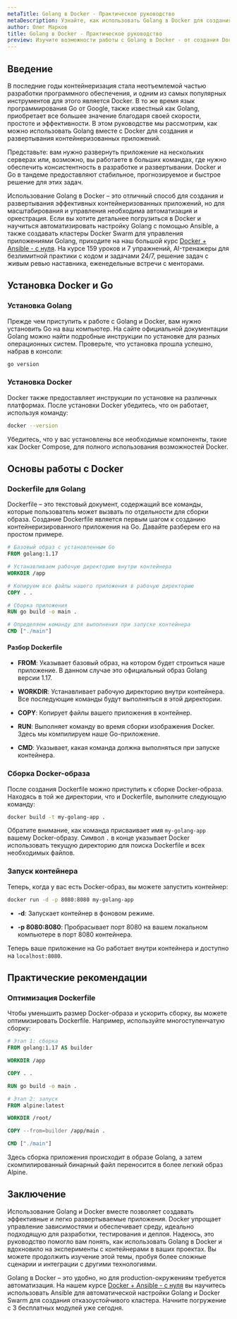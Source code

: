 ```yaml
---
metaTitle: Golang в Docker - Практическое руководство
metaDescription: Узнайте, как использовать Golang в Docker для создания и развертывания эффективных контейнеризованных приложений - примеры и советы для начинающих
author: Олег Марков
title: Golang в Docker - Практическое руководство
preview: Изучите возможности работы с Golang в Docker - от создания Dockerfile до запуска контейнеров. Простые примеры помогут вам освоить эту мощную комбинацию
---
```


## Введение

В последние годы контейнеризация стала неотъемлемой частью разработки программного обеспечения, и одним из самых популярных инструментов для этого является Docker. В то же время язык программирования Go от Google, также известный как Golang, приобретает все большее значение благодаря своей скорости, простоте и эффективности. В этом руководстве мы рассмотрим, как можно использовать Golang вместе с Docker для создания и развертывания контейнеризованных приложений.

Представьте: вам нужно развернуть приложение на нескольких серверах или, возможно, вы работаете в больших командах, где нужно обеспечить консистентность в разработке и развертывании. Docker и Go в тандеме предоставляют стабильное, прогнозируемое и быстрое решение для этих задач.

Использование Golang в Docker – это отличный способ для создания и развертывания эффективных контейнеризованных приложений, но для масштабирования и управления необходима автоматизация и оркестрация. Если вы хотите детальнее погрузиться в Docker и научиться автоматизировать настройку Golang с помощью Ansible, а также создавать кластеры Docker Swarm для управления приложениями Golang, приходите на наш большой курс [Docker + Ansible - с нуля](https://purpleschool.ru/course/docker?utm_source=knowledgebase&utm_medium=text&utm_campaign=Golang_v_Docker_-_Prakticheskoe_rukovodstvo). На курсе 159 уроков и 7 упражнений, AI-тренажеры для безлимитной практики с кодом и задачами 24/7, решение задач с живым ревью наставника, еженедельные встречи с менторами.

## Установка Docker и Go

### Установка Golang

Прежде чем приступить к работе с Golang и Docker, вам нужно установить Go на ваш компьютер. На сайте официальной документации Golang можно найти подробные инструкции по установке для разных операционных систем. Проверьте, что установка прошла успешно, набрав в консоли:

```sh
go version
```

### Установка Docker

Docker также предоставляет инструкции по установке на различных платформах. После установки Docker убедитесь, что он работает, используя команду:

```sh
docker --version
```

Убедитесь, что у вас установлены все необходимые компоненты, такие как Docker Compose, для полного использования возможностей Docker.

## Основы работы с Docker

### Dockerfile для Golang

Dockerfile – это текстовый документ, содержащий все команды, которые пользователь может вызвать по отдельности для сборки образа. Создание Dockerfile является первым шагом к созданию контейнеризированного приложения на Go. Давайте разберем его на простом примере.

```dockerfile
# Базовый образ с установленным Go
FROM golang:1.17

# Устанавливаем рабочую директорию внутри контейнера
WORKDIR /app

# Копируем все файлы нашего приложения в рабочую директорию
COPY . .

# Сборка приложения
RUN go build -o main .

# Определяем команду для выполнения при запуске контейнера
CMD ["./main"]
```

#### Разбор Dockerfile

- **FROM**: Указывает базовый образ, на котором будет строиться наше приложение. В данном случае это официальный образ Golang версии 1.17.

- **WORKDIR**: Устанавливает рабочую директорию внутри контейнера. Все последующие команды будут выполняться в этой директории.

- **COPY**: Копирует файлы вашего приложения в контейнер.

- **RUN**: Выполняет команду во время сборки изображения Docker. Здесь мы компилируем наше Go-приложение.

- **CMD**: Указывает, какая команда должна выполняться при запуске контейнера.

### Сборка Docker-образа

После создания Dockerfile можно приступить к сборке Docker-образа. Находясь в той же директории, что и Dockerfile, выполните следующую команду:

```sh
docker build -t my-golang-app .
```

Обратите внимание, как команда присваивает имя `my-golang-app` вашему Docker-образу. Символ `.` в конце указывает Docker использовать текущую директорию для поиска Dockerfile и всех необходимых файлов.

### Запуск контейнера

Теперь, когда у вас есть Docker-образ, вы можете запустить контейнер:

```sh
docker run -d -p 8080:8080 my-golang-app
```

- **-d**: Запускает контейнер в фоновом режиме.

- **-p 8080:8080**: Пробрасывает порт 8080 на вашем локальном компьютере в порт 8080 контейнера.

Теперь ваше приложение на Go работает внутри контейнера и доступно на `localhost:8080`.

## Практические рекомендации

### Оптимизация Dockerfile

Чтобы уменьшить размер Docker-образа и ускорить сборку, вы можете оптимизировать Dockerfile. Например, используйте многоступенчатую сборку:

```dockerfile
# Этап 1: сборка
FROM golang:1.17 AS builder

WORKDIR /app

COPY . .

RUN go build -o main .

# Этап 2: запуск
FROM alpine:latest

WORKDIR /root/

COPY --from=builder /app/main .

CMD ["./main"]
```

Здесь сборка приложения происходит в образе Golang, а затем скомпилированный бинарный файл переносится в более легкий образ Alpine.

## Заключение

Использование Golang и Docker вместе позволяет создавать эффективные и легко развертываемые приложения. Docker упрощает управление зависимостями и обеспечивает среду, идеально подходящую для разработки, тестирования и деплоя. Надеюсь, это руководство помогло вам понять, как использовать Golang в Docker и вдохновило на эксперименты с контейнерами в ваших проектах. Вы можете продолжить изучение этой темы, пробуя более сложные сценарии и интеграции с другими технологиями.

Golang в Docker – это удобно, но для production-окружениям требуется автоматизация. На нашем курсе [Docker + Ansible - с нуля](https://purpleschool.ru/course/docker?utm_source=knowledgebase&utm_medium=text&utm_campaign=Golang_v_Docker_-_Prakticheskoe_rukovodstvo) вы научитесь использовать Ansible для автоматической настройки Golang и Docker Swarm для создания отказоустойчивого кластера. Начните погружение с 3 бесплатных модулей уже сегодня.
